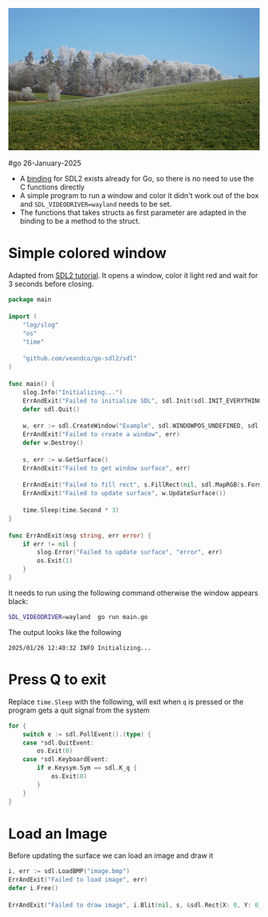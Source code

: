 ![](/public/b9983c6e588815bc264b414a9afd7b2f2d6ae66ca8a2d5376f8e0bcec3c3510d.jpg)

#go 26-January-2025

* A [binding](https://github.com/veandco/go-sdl2) for SDL2 exists already for Go, so there is no need to use the C functions directly
* A simple program to run a window and color it didn't work out of the box and `SDL_VIDEODRIVER=wayland` needs to be set.
* The functions that takes structs as first parameter are adapted in the binding to be a method to the struct.

# Simple colored window

Adapted from [SDL2 tutorial](https://jan.newmarch.name/Wayland/SDL/). It opens a window, color it light red and wait for 3 seconds before closing.

```go
package main

import (
	"log/slog"
	"os"
	"time"

	"github.com/veandco/go-sdl2/sdl"
)

func main() {
	slog.Info("Initializing...")
	ErrAndExit("Failed to initialize SDL", sdl.Init(sdl.INIT_EVERYTHING))
	defer sdl.Quit()

	w, err := sdl.CreateWindow("Example", sdl.WINDOWPOS_UNDEFINED, sdl.WINDOWPOS_UNDEFINED, 1280, 720, sdl.WINDOWEVENT_SHOWN)
	ErrAndExit("Failed to create a window", err)
	defer w.Destroy()

	s, err := w.GetSurface()
	ErrAndExit("Failed to get window surface", err)

	ErrAndExit("Failed to fill rect", s.FillRect(nil, sdl.MapRGB(s.Format, 255, 90, 120)))
	ErrAndExit("Failed to update surface", w.UpdateSurface())

	time.Sleep(time.Second * 3)
}

func ErrAndExit(msg string, err error) {
	if err != nil {
		slog.Error("Failed to update surface", "error", err)
		os.Exit(1)
	}
}
```

It needs to run using the following command otherwise the window appears black:
```sh
SDL_VIDEODRIVER=wayland  go run main.go
```

The output looks like the following
```
2025/01/26 12:40:32 INFO Initializing...
```

# Press Q to exit

Replace `time.Sleep` with the following, will exit when `q` is pressed or the program gets a quit signal from the system
```go
for {
    switch e := sdl.PollEvent().(type) {
    case *sdl.QuitEvent:
        os.Exit(0)
    case *sdl.KeyboardEvent:
        if e.Keysym.Sym == sdl.K_q {
            os.Exit(0)
        }
    }
}
```

# Load an Image

Before updating the surface we can load an image and draw it

```go
i, err := sdl.LoadBMP("image.bmp")
ErrAndExit("Failed to load image", err)
defer i.Free()

ErrAndExit("Failed to draw image", i.Blit(nil, s, &sdl.Rect{X: 0, Y: 0}))
```

